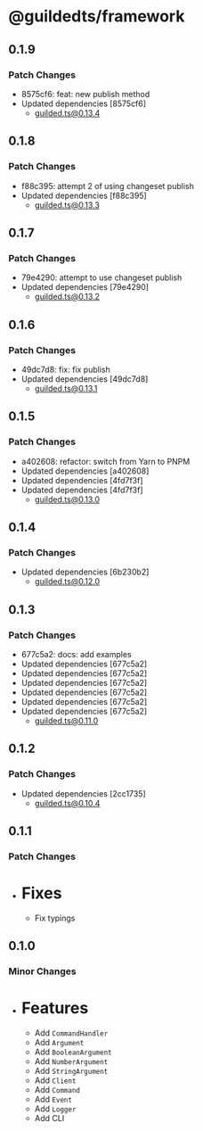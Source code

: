 # @guildedts/framework

## 0.1.9

### Patch Changes

-   8575cf6: feat: new publish method
-   Updated dependencies [8575cf6]
    -   guilded.ts@0.13.4

## 0.1.8

### Patch Changes

-   f88c395: attempt 2 of using changeset publish
-   Updated dependencies [f88c395]
    -   guilded.ts@0.13.3

## 0.1.7

### Patch Changes

-   79e4290: attempt to use changeset publish
-   Updated dependencies [79e4290]
    -   guilded.ts@0.13.2

## 0.1.6

### Patch Changes

-   49dc7d8: fix: fix publish
-   Updated dependencies [49dc7d8]
    -   guilded.ts@0.13.1

## 0.1.5

### Patch Changes

-   a402608: refactor: switch from Yarn to PNPM
-   Updated dependencies [a402608]
-   Updated dependencies [4fd7f3f]
-   Updated dependencies [4fd7f3f]
    -   guilded.ts@0.13.0

## 0.1.4

### Patch Changes

-   Updated dependencies [6b230b2]
    -   guilded.ts@0.12.0

## 0.1.3

### Patch Changes

-   677c5a2: docs: add examples
-   Updated dependencies [677c5a2]
-   Updated dependencies [677c5a2]
-   Updated dependencies [677c5a2]
-   Updated dependencies [677c5a2]
-   Updated dependencies [677c5a2]
-   Updated dependencies [677c5a2]
    -   guilded.ts@0.11.0

## 0.1.2

### Patch Changes

-   Updated dependencies [2cc1735]
    -   guilded.ts@0.10.4

## 0.1.1

### Patch Changes

-   # Fixes

    -   Fix typings

## 0.1.0

### Minor Changes

-   # Features

    -   Add `CommandHandler`
    -   Add `Argument`
    -   Add `BooleanArgument`
    -   Add `NumberArgument`
    -   Add `StringArgument`
    -   Add `Client`
    -   Add `Command`
    -   Add `Event`
    -   Add `Logger`
    -   Add CLI
